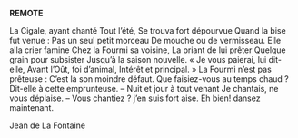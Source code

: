 **REMOTE**

La Cigale, ayant chanté
Tout l’été,
Se trouva fort dépourvue
Quand la bise fut venue :
Pas un seul petit morceau
De mouche ou de vermisseau.
Elle alla crier famine
Chez la Fourmi sa voisine,
La priant de lui prêter
Quelque grain pour subsister
Jusqu’à la saison nouvelle.
« Je vous paierai, lui dit-elle,
Avant l’Oût, foi d’animal,
Intérêt et principal.  »
La Fourmi n’est pas prêteuse :
C’est là son moindre défaut.
Que faisiez-vous au temps chaud ?
Dit-elle à cette emprunteuse.
– Nuit et jour à tout venant
Je chantais, ne vous déplaise.
– Vous chantiez ? j’en suis fort aise.
Eh bien! dansez maintenant.

Jean de La Fontaine
